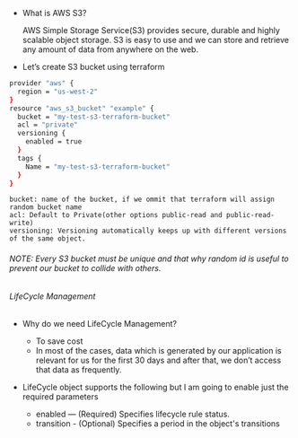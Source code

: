 * What is AWS S3?

    AWS Simple Storage Service(S3) provides secure, durable and highly scalable object storage. S3 is easy to use and we can store and retrieve any amount of data from anywhere on the web.

* Let’s create S3 bucket using terraform

```sh
provider "aws" {
  region = "us-west-2"
}
resource "aws_s3_bucket" "example" {
  bucket = "my-test-s3-terraform-bucket"
  acl = "private"
  versioning {
    enabled = true
  }
  tags {
    Name = "my-test-s3-terraform-bucket"
  }
}
```

    bucket: name of the bucket, if we ommit that terraform will assign random bucket name
    acl: Default to Private(other options public-read and public-read-write)
    versioning: Versioning automatically keeps up with different versions of the same object.

###### NOTE: Every S3 bucket must be unique and that why random id is useful to prevent our bucket to collide with others.

###### LifeCycle Management

* Why do we need LifeCycle Management?

    * To save cost
    * In most of the cases, data which is generated by our application is relevant for us for the first 30 days and after that, we don’t access that data as frequently.

* LifeCycle object supports the following but I am going to enable just the required parameters

    * enabled — (Required) Specifies lifecycle rule status.
    * transition - (Optional) Specifies a period in the object's transitions

